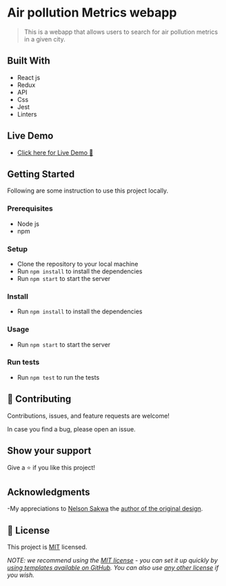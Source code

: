 # Air pollution Metrics webapp

> This is a webapp that allows users to search for air pollution metrics in a given city.

## Built With

- React js
- Redux
- API
- Css
- Jest
- Linters

## Live Demo

- [Click here for Live Demo 🚀](https://silver-lamington-1c50bf.netlify.app//)

## Getting Started

Following are some instruction to use this project locally.

### Prerequisites

- Node js
- npm

### Setup

- Clone the repository to your local machine
- Run `npm install` to install the dependencies
- Run `npm start` to start the server

### Install

- Run `npm install` to install the dependencies

### Usage

- Run `npm start` to start the server

### Run tests

- Run `npm test` to run the tests

## 🤝 Contributing

Contributions, issues, and feature requests are welcome!

In case you find a bug, please open an issue.

## Show your support

Give a ⭐️ if you like this project!

## Acknowledgments

-My appreciations to [Nelson Sakwa](https://www.behance.net/sakwadesignstudio) the [author of the original design](<https://www.behance.net/gallery/31579789/Ballhead-App-(Free-PSDs)>).

## 📝 License

This project is [MIT](./LICENSE) licensed.

_NOTE: we recommend using the [MIT license](https://choosealicense.com/licenses/mit/) - you can set it up quickly by [using templates available on GitHub](https://docs.github.com/en/communities/setting-up-your-project-for-healthy-contributions/adding-a-license-to-a-repository). You can also use [any other license](https://choosealicense.com/licenses/) if you wish._
